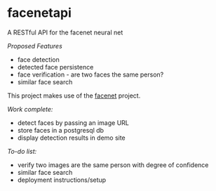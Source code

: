 # facenetapi
A RESTful API for the facenet neural net

*Proposed Features*
* face detection
* detected face persistence
* face verification - are two faces the same person?
* similar face search

This project makes use of the [facenet](https://github.com/davidsandberg/facenet) project.

*Work complete:*
* detect faces by passing an image URL
* store faces in a postgresql db
* display detection results in demo site

*To-do list:*
* verify two images are the same person with degree of confidence
* similar face search
* deployment instructions/setup
